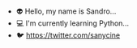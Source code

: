 - 👽 Hello, my name is Sandro...
- 💻 I'm currently learning Python...
- 🐦 https://twitter.com/sanycine
